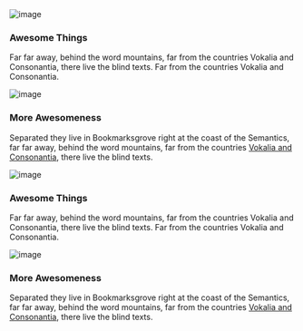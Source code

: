 
<section class="fdb-block">
  <div class="container">
    <div class="row text-left">
      <div class="col-12 col-md-6">
        <img alt="image" class="fdb-icon" src="./imgs/icons/gift.svg">
        <h3><strong>Awesome Things</strong></h3>
        <p class="lead">Far far away, behind the word mountains, far from the countries Vokalia and Consonantia, there live the blind texts. Far from the countries Vokalia and Consonantia.</p>
      </div>
      <div class="col-12 col-md-6 pt-5 pt-md-0">
        <img alt="image" class="fdb-icon" src="./imgs/icons/cloud.svg">
        <h3><strong>More Awesomeness</strong></h3>
        <p class="lead">Separated they live in Bookmarksgrove right at the coast of the Semantics, far far away, behind the word mountains, far from the countries <a href="https://www.froala.com">Vokalia and Consonantia</a>, there live the blind texts. </p>
      </div>
    </div>
  </div>
</section>
<section class="fdb-block">
  <div class="container">
    <div class="row text-left">
      <div class="col-12 col-md-6">
        <img alt="image" class="fdb-icon" src="./imgs/icons/gift.svg">
        <h3><strong>Awesome Things</strong></h3>
        <p class="lead">Far far away, behind the word mountains, far from the countries Vokalia and Consonantia, there live the blind texts. Far from the countries Vokalia and Consonantia.</p>
      </div>
      <div class="col-12 col-md-6 pt-5 pt-md-0">
        <img alt="image" class="fdb-icon" src="./imgs/icons/cloud.svg">
        <h3><strong>More Awesomeness</strong></h3>
        <p class="lead">Separated they live in Bookmarksgrove right at the coast of the Semantics, far far away, behind the word mountains, far from the countries <a href="https://www.froala.com">Vokalia and Consonantia</a>, there live the blind texts. </p>
      </div>
    </div>
  </div>
</section>
